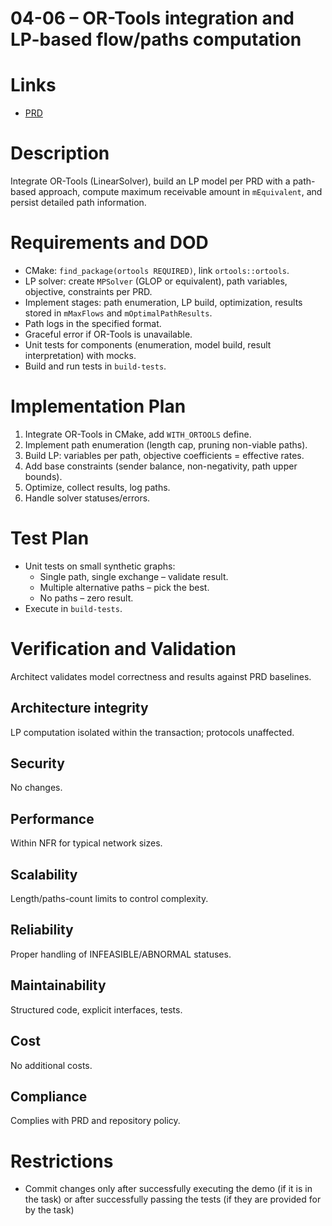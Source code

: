 # 04-06 – OR-Tools integration and LP-based flow/paths computation

# Links
- [PRD](../../../prd/vtcpd/04-exchange-flow-calculation.md)

# Description
Integrate OR-Tools (LinearSolver), build an LP model per PRD with a path-based approach, compute maximum receivable amount in `mEquivalent`, and persist detailed path information.

# Requirements and DOD
- CMake: `find_package(ortools REQUIRED)`, link `ortools::ortools`.
- LP solver: create `MPSolver` (GLOP or equivalent), path variables, objective, constraints per PRD.
- Implement stages: path enumeration, LP build, optimization, results stored in `mMaxFlows` and `mOptimalPathResults`.
- Path logs in the specified format.
- Graceful error if OR-Tools is unavailable.
- Unit tests for components (enumeration, model build, result interpretation) with mocks.
- Build and run tests in `build-tests`.

# Implementation Plan
1. Integrate OR-Tools in CMake, add `WITH_ORTOOLS` define.
2. Implement path enumeration (length cap, pruning non-viable paths).
3. Build LP: variables per path, objective coefficients = effective rates.
4. Add base constraints (sender balance, non-negativity, path upper bounds).
5. Optimize, collect results, log paths.
6. Handle solver statuses/errors.

# Test Plan
- Unit tests on small synthetic graphs:
  - Single path, single exchange – validate result.
  - Multiple alternative paths – pick the best.
  - No paths – zero result.
- Execute in `build-tests`.

# Verification and Validation
Architect validates model correctness and results against PRD baselines.

## Architecture integrity
LP computation isolated within the transaction; protocols unaffected.

## Security
No changes.

## Performance
Within NFR for typical network sizes.

## Scalability
Length/paths-count limits to control complexity.

## Reliability
Proper handling of INFEASIBLE/ABNORMAL statuses.

## Maintainability
Structured code, explicit interfaces, tests.

## Cost
No additional costs.

## Compliance
Complies with PRD and repository policy.

# Restrictions
- Commit changes only after successfully executing the demo (if it is in the task) or after successfully passing the tests (if they are provided for by the task)


